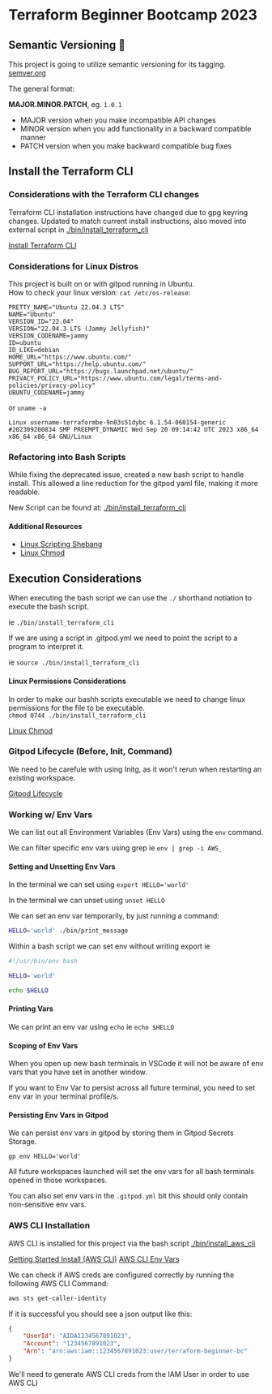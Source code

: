 # Terraform Beginner Bootcamp 2023

## Semantic Versioning :mage:

This project is going to utilize semantic versioning for its tagging.
[semver.org](https://semver.org/)

The general format:

**MAJOR.MINOR.PATCH**, eg. `1.0.1`

 - MAJOR version when you make incompatible API changes
 - MINOR version when you add functionality in a backward compatible manner
 - PATCH version when you make backward compatible bug fixes


## Install the Terraform CLI

### Considerations with the Terraform CLI changes
Terraform CLI installation instructions have changed due to gpg keyring changes. Updated to match current install instructions, also moved into external script in [./bin/install_terraform_cli](./bin/install_terraform_cli)


[Install Terraform CLI](https://developer.hashicorp.com/terraform/tutorials/aws-get-started/install-cli)

### Considerations for Linux Distros

This project is built on or with gitpod running in Ubuntu.  
How to check your linux version:
`cat /etc/os-release`:
```
PRETTY_NAME="Ubuntu 22.04.3 LTS"
NAME="Ubuntu"
VERSION_ID="22.04"
VERSION="22.04.3 LTS (Jammy Jellyfish)"
VERSION_CODENAME=jammy
ID=ubuntu
ID_LIKE=debian
HOME_URL="https://www.ubuntu.com/"
SUPPORT_URL="https://help.ubuntu.com/"
BUG_REPORT_URL="https://bugs.launchpad.net/ubuntu/"
PRIVACY_POLICY_URL="https://www.ubuntu.com/legal/terms-and-policies/privacy-policy"
UBUNTU_CODENAME=jammy
```
or `uname -a`
```
Linux username-terraformbe-9n03s51dybc 6.1.54-060154-generic #202309200834 SMP PREEMPT_DYNAMIC Wed Sep 20 09:14:42 UTC 2023 x86_64 x86_64 x86_64 GNU/Linux
```

### Refactoring into Bash Scripts

While fixing the deprecated issue, created a new bash script to handle install.  This allowed a line reduction for the gitpod yaml file, making it more readable.

New Script can be found at: [./bin/install_terraform_cli](./bin/install_terraform_cli)

#### Additional Resources  
- [Linux Scripting Shebang](https://en.wikipedia.org/wiki/Shebang_(Unix))
- [Linux Chmod](https://en.wikipedia.org/wiki/Chmod) 

## Execution Considerations

When executing the bash script we can use the `./` shorthand notiation to execute the bash script.

ie `./bin/install_terraform_cli`

If we are using a script in .gitpod.yml we need to point the script to a program to interpret it.

ie `source ./bin/install_terraform_cli`

#### Linux Permissions Considerations

In order to make our bashh scripts executable we need to change linux permissions for the file to be executable.  
`chmod 0744 ./bin/install_terraform_cli`

[Linux Chmod](https://en.wikipedia.org/wiki/Chmod)

### Gitpod Lifecycle (Before, Init, Command)

We need to be carefule with using Initg, as it won't rerun when restarting an existing workspace.

[Gitpod Lifecycle](https://www.gitpod.io/docs/configure/workspaces/workspace-lifecycle)

### Working w/ Env Vars

We can list out all Environment Variables (Env Vars) using the `env` command.

We can filter specific env vars using grep ie `env | grep -i AWS_`

#### Setting and Unsetting Env Vars

In the terminal we can set using `export HELLO='world'`

In the terminal we can unset using `unset HELLO`

We can set an env var temporarily, by just running a command:
```sh
HELLO='world' ./bin/print_message
```
Within a bash script we can set env without writing export ie
```sh
#!/usr/bin/env bash

HELLO='world'

echo $HELLO
```

#### Printing Vars

We can print an env var using `echo` ie 
`echo $HELLO`

#### Scoping of Env Vars

When you open up new bash terminals in VSCode it will not be aware of env vars that you have set in another window.

If you want to Env Var to persist across all future terminal, you need to set env var in your terminal profile/s.

#### Persisting Env Vars in Gitpod

We can persist env vars in gitpod by storing them in Gitpod Secrets Storage.

```
gp env HELLO='world'
```

All future workspaces launched will set the env vars for all bash terminals opened in those workspaces.

You can also set env vars in the `.gitpod.yml` bit this should only contain non-sensitive env vars.

### AWS CLI Installation

AWS CLI is installed for this project via the bash script [./bin/install_aws_cli](./bin/install_aws_cli)

[Getting Started Install (AWS CLI)](https://docs.aws.amazon.com/cli/latest/userguide/getting-started-install.html)
[AWS CLI Env Vars](https://docs.aws.amazon.com/cli/latest/userguide/cli-configure-envvars.html)

We can check if AWS creds are configured correctly by running the following AWS CLI Command:
```sh
aws sts get-caller-identity
```

If it is successful you should see a json output like this:
```json
{
    "UserId": "AIDA1234567891023",
    "Account": "1234567891023",
    "Arn": "arn:aws:iam::1234567891023:user/terraform-beginner-bc"
}
```

We'll need to generate AWS CLI creds from the IAM User in order to use AWS CLI